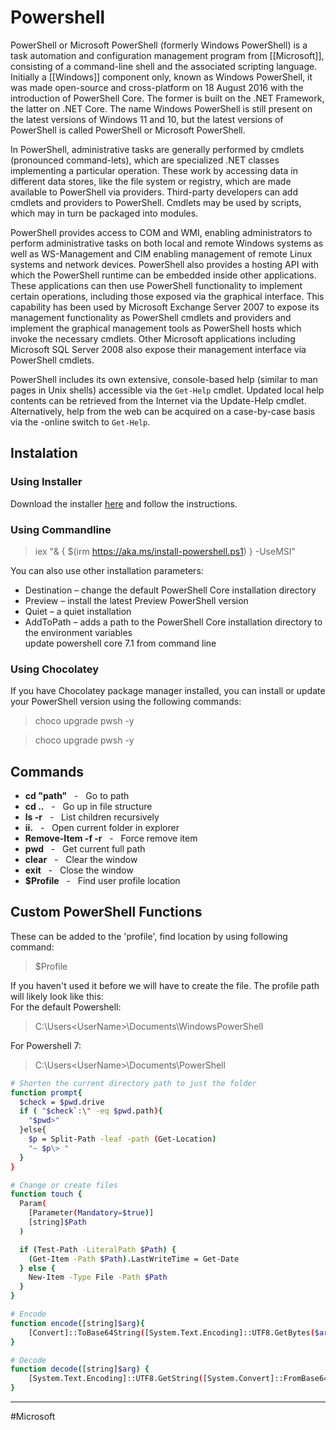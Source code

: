 # Powershell
PowerShell or Microsoft PowerShell (formerly Windows PowerShell) is a task automation and configuration management program from [[Microsoft]], consisting of a command-line shell and the associated scripting language. Initially a [[Windows]] component only, known as Windows PowerShell, it was made open-source and cross-platform on 18 August 2016 with the introduction of PowerShell Core. The former is built on the .NET Framework, the latter on .NET Core. The name Windows PowerShell is still present on the latest versions of Windows 11 and 10, but the latest versions of PowerShell is called PowerShell or Microsoft PowerShell.

In PowerShell, administrative tasks are generally performed by cmdlets (pronounced command-lets), which are specialized .NET classes implementing a particular operation. These work by accessing data in different data stores, like the file system or registry, which are made available to PowerShell via providers. Third-party developers can add cmdlets and providers to PowerShell. Cmdlets may be used by scripts, which may in turn be packaged into modules.

PowerShell provides access to COM and WMI, enabling administrators to perform administrative tasks on both local and remote Windows systems as well as WS-Management and CIM enabling management of remote Linux systems and network devices. PowerShell also provides a hosting API with which the PowerShell runtime can be embedded inside other applications. These applications can then use PowerShell functionality to implement certain operations, including those exposed via the graphical interface. This capability has been used by Microsoft Exchange Server 2007 to expose its management functionality as PowerShell cmdlets and providers and implement the graphical management tools as PowerShell hosts which invoke the necessary cmdlets. Other Microsoft applications including Microsoft SQL Server 2008 also expose their management interface via PowerShell cmdlets.

PowerShell includes its own extensive, console-based help (similar to man pages in Unix shells) accessible via the `Get-Help` cmdlet. Updated local help contents can be retrieved from the Internet via the Update-Help cmdlet. Alternatively, help from the web can be acquired on a case-by-case basis via the -online switch to `Get-Help`.

## Instalation  
### Using Installer  
Download the installer [here](https://github.com/PowerShell/PowerShell) and follow the instructions.  
  
  
### Using Commandline  
> iex "& { $(irm https://aka.ms/install-powershell.ps1) } -UseMSI"  
  
You can also use other installation parameters:  
- Destination – change the default PowerShell Core installation directory  
- Preview – install the latest Preview PowerShell version  
- Quiet – a quiet installation  
- AddToPath – adds a path to the PowerShell Core installation directory to the environment variables  
update powershell core 7.1 from command line  
  
  
### Using Chocolatey  
If you have Chocolatey package manager installed, you can install or update your PowerShell version using the following commands:  
  
> choco upgrade pwsh -y  
  
> choco upgrade pwsh -y

## Commands  
- **cd "path"** &nbsp; - &nbsp; Go to path  
- **cd ..** &nbsp; - &nbsp; Go up in file structure  
- **ls -r** &nbsp; - &nbsp; List children recursively  
- **ii.** &nbsp; - &nbsp; Open current folder in explorer  
- **Remove-Item <file> -f -r** &nbsp; - &nbsp; Force remove item  
- **pwd** &nbsp; - &nbsp; Get current full path  
- **clear** &nbsp; - &nbsp; Clear the window  
- **exit** &nbsp; - &nbsp; Close the window  
- **$Profile** &nbsp; - &nbsp; Find user profile location

## Custom PowerShell Functions
These can be added to the 'profile', find location by using following command:  
>$Profile  
  
If you haven't used it before we will have to create the file. The profile path will likely look like this:  
For the default Powershell:  
>C:\Users\<UserName>\Documents\WindowsPowerShell  

For Powershell 7:  
> C:\Users\<UserName>\Documents\PowerShell  

```bash
# Shorten the current directory path to just the folder
function prompt{
  $check = $pwd.drive
  if ( "$check`:\" -eq $pwd.path){
    "$pwd>"
  }else{
    $p = Split-Path -leaf -path (Get-Location)
    "~ $p\> "
  }
}

# Change or create files
function touch {
  Param(
    [Parameter(Mandatory=$true)]
    [string]$Path
  )

  if (Test-Path -LiteralPath $Path) {
    (Get-Item -Path $Path).LastWriteTime = Get-Date
  } else {
    New-Item -Type File -Path $Path
  }
}

# Encode
function encode([string]$arg){
    [Convert]::ToBase64String([System.Text.Encoding]::UTF8.GetBytes($arg))
}

# Decode
function decode([string]$arg) {
    [System.Text.Encoding]::UTF8.GetString([System.Convert]::FromBase64String($arg))
}
```

---
#Microsoft 